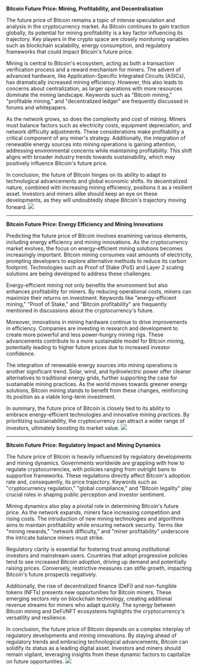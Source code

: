 **Bitcoin Future Price: Mining, Profitability, and Decentralization**

The future price of Bitcoin remains a topic of intense speculation and analysis in the cryptocurrency market. As Bitcoin continues to gain traction globally, its potential for mining profitability is a key factor influencing its trajectory. Key players in the crypto space are closely monitoring variables such as blockchain scalability, energy consumption, and regulatory frameworks that could impact Bitcoin's future price.

Mining is central to Bitcoin's ecosystem, acting as both a transaction verification process and a reward mechanism for miners. The advent of advanced hardware, like Application-Specific Integrated Circuits (ASICs), has dramatically increased mining efficiency. However, this also leads to concerns about centralization, as larger operations with more resources dominate the mining landscape. Keywords such as "Bitcoin mining," "profitable mining," and "decentralized ledger" are frequently discussed in forums and whitepapers.

As the network grows, so does the complexity and cost of mining. Miners must balance factors such as electricity costs, equipment depreciation, and network difficulty adjustments. These considerations make profitability a critical component of any miner's strategy. Additionally, the integration of renewable energy sources into mining operations is gaining attention, addressing environmental concerns while maintaining profitability. This shift aligns with broader industry trends towards sustainability, which may positively influence Bitcoin's future price.

In conclusion, the future of Bitcoin hinges on its ability to adapt to technological advancements and global economic shifts. Its decentralized nature, combined with increasing mining efficiency, positions it as a resilient asset. Investors and miners alike should keep an eye on these developments, as they will undoubtedly shape Bitcoin's trajectory moving forward. ![](https://github.com/user-attachments/assets/3be06921-4469-491d-bd37-5f14c53422b7)

---

**Bitcoin Future Price: Energy Efficiency and Mining Innovations**

Predicting the future price of Bitcoin involves examining various elements, including energy efficiency and mining innovations. As the cryptocurrency market evolves, the focus on energy-efficient mining solutions becomes increasingly important. Bitcoin mining consumes vast amounts of electricity, prompting developers to explore alternative methods to reduce its carbon footprint. Technologies such as Proof of Stake (PoS) and Layer 2 scaling solutions are being developed to address these challenges.

Energy-efficient mining not only benefits the environment but also enhances profitability for miners. By reducing operational costs, miners can maximize their returns on investment. Keywords like "energy-efficient mining," "Proof of Stake," and "Bitcoin profitability" are frequently mentioned in discussions about the cryptocurrency's future.

Moreover, innovations in mining hardware continue to drive improvements in efficiency. Companies are investing in research and development to create more powerful and less power-hungry mining rigs. These advancements contribute to a more sustainable model for Bitcoin mining, potentially leading to higher future prices due to increased investor confidence.

The integration of renewable energy sources into mining operations is another significant trend. Solar, wind, and hydroelectric power offer cleaner alternatives to traditional energy grids, further supporting the case for sustainable mining practices. As the world moves towards greener energy solutions, Bitcoin mining stands to benefit from these changes, reinforcing its position as a viable long-term investment.

In summary, the future price of Bitcoin is closely tied to its ability to embrace energy-efficient technologies and innovative mining practices. By prioritizing sustainability, the cryptocurrency can attract a wider range of investors, ultimately boosting its market value. ![](https://github.com/user-attachments/assets/3be06921-4469-491d-bd37-5f14c53422b7)

--- 

**Bitcoin Future Price: Regulatory Impact and Mining Dynamics**

The future price of Bitcoin is heavily influenced by regulatory developments and mining dynamics. Governments worldwide are grappling with how to regulate cryptocurrencies, with policies ranging from outright bans to supportive frameworks. These regulations directly affect Bitcoin's adoption rate and, consequently, its price trajectory. Keywords such as "cryptocurrency regulation," "global compliance," and "Bitcoin legality" play crucial roles in shaping public perception and investor sentiment.

Mining dynamics also play a pivotal role in determining Bitcoin's future price. As the network expands, miners face increasing competition and rising costs. The introduction of new mining technologies and algorithms aims to maintain profitability while ensuring network security. Terms like "mining rewards," "network difficulty," and "miner profitability" underscore the intricate balance miners must strike.

Regulatory clarity is essential for fostering trust among institutional investors and mainstream users. Countries that adopt progressive policies tend to see increased Bitcoin adoption, driving up demand and potentially raising prices. Conversely, restrictive measures can stifle growth, impacting Bitcoin's future prospects negatively.

Additionally, the rise of decentralized finance (DeFi) and non-fungible tokens (NFTs) presents new opportunities for Bitcoin miners. These emerging sectors rely on blockchain technology, creating additional revenue streams for miners who adapt quickly. The synergy between Bitcoin mining and DeFi/NFT ecosystems highlights the cryptocurrency's versatility and resilience.

In conclusion, the future price of Bitcoin depends on a complex interplay of regulatory developments and mining innovations. By staying ahead of regulatory trends and embracing technological advancements, Bitcoin can solidify its status as a leading digital asset. Investors and miners should remain vigilant, leveraging insights from these dynamic factors to capitalize on future opportunities. ![](https://github.com/user-attachments/assets/3be06921-4469-491d-bd37-5f14c53422b7)